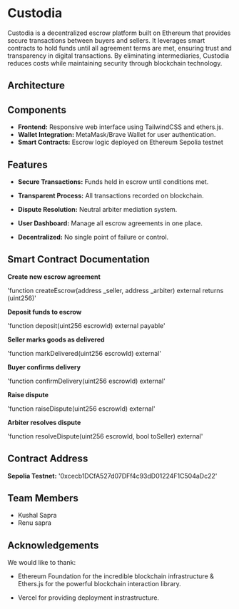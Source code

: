 # Custodia

Custodia is a decentralized escrow platform built on Ethereum that provides secure transactions between buyers and sellers. It leverages smart contracts to hold funds until all agreement terms are met, ensuring trust and transparency in digital transactions. By eliminating intermediaries, Custodia reduces costs while maintaining security through blockchain technology.

## Architecture


## Components
* **Frontend:** Responsive web interface using TailwindCSS and ethers.js.
* **Wallet Integration:** MetaMask/Brave Wallet for user authentication.
* **Smart Contracts:** Escrow logic deployed on Ethereum Sepolia testnet

## Features

* **Secure Transactions:** Funds held in escrow until conditions met.

* **Transparent Process:** All transactions recorded on blockchain.

* **Dispute Resolution:** Neutral arbiter mediation system.

* **User Dashboard:** Manage all escrow agreements in one place.

* **Decentralized:** No single point of failure or control.

## Smart Contract Documentation

**Create new escrow agreement**

'function createEscrow(address _seller, address _arbiter) external returns (uint256)'

**Deposit funds to escrow**

'function deposit(uint256 escrowId) external payable'

**Seller marks goods as delivered**

'function markDelivered(uint256 escrowId) external'

**Buyer confirms delivery**

'function confirmDelivery(uint256 escrowId) external'

**Raise dispute**

'function raiseDispute(uint256 escrowId) external'

**Arbiter resolves dispute**

'function resolveDispute(uint256 escrowId, bool toSeller) external'

## Contract Address

**Sepolia Testnet:** '0xcecb1DCfA527d07DFf4c93dD01224F1C504aDc22'

## Team Members 

* Kushal Sapra
* Renu sapra

## Acknowledgements

We would like to thank:

* Ethereum Foundation for the incredible blockchain infrastructure & Ethers.js for the powerful blockchain interaction library.

* Vercel for providing deployment instrastructure. 
